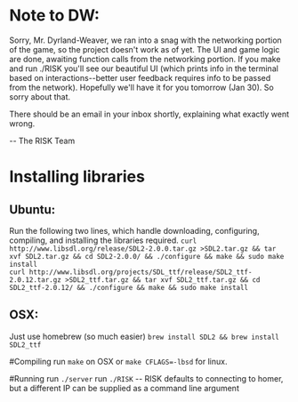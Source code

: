 # Note to DW:
Sorry, Mr. Dyrland-Weaver, we ran into a snag with the networking
portion of the game, so the project doesn't work as of yet. The UI and
game logic are done, awaiting function calls from the networking
portion. If you make and run ./RISK you'll see our beautiful UI (which
prints info in the terminal based on interactions--better user
feedback requires info to be passed from the network). Hopefully we'll
have it for you tomorrow (Jan 30). So sorry about that.

There should be an email in your inbox shortly, explaining what
exactly went wrong.

-- The RISK Team

# Installing libraries

## Ubuntu:
Run the following two lines, which handle downloading, configuring,
compiling, and installing the libraries required.
`curl http://www.libsdl.org/release/SDL2-2.0.0.tar.gz >SDL2.tar.gz &&
tar xvf SDL2.tar.gz && cd SDL2-2.0.0/ && ./configure && make && sudo
make install`  
`curl http://www.libsdl.org/projects/SDL_ttf/release/SDL2_ttf-2.0.12.tar.gz >SDL2_ttf.tar.gz && tar xvf SDL2_ttf.tar.gz && cd SDL2_ttf-2.0.12/ && ./configure && make && sudo make install`


## OSX:
Just use homebrew (so much easier)
`brew install SDL2 && brew install SDL2_ttf`

#Compiling
run `make` on OSX or `make CFLAGS=-lbsd` for linux.

#Running
run `./server`
run `./RISK` -- RISK defaults to connecting to homer, but a different IP can be supplied as a command line argument
